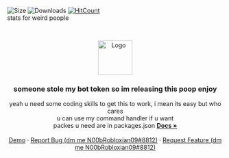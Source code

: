 ![Size](https://img.shields.io/github/repo-size/N00bRobloxian09/SuperiumBOT?style=plastic)
![Downloads](https://img.shields.io/github/downloads/N00bRobloxian09/SuperiumBOT/total?style=plastic)
[![HitCount](http://hits.dwyl.com/N00bRobloxian09/SuperiumBOT.svg)](http://hits.dwyl.com/N00bRobloxian09/SuperiumBOT)
<br />
<a> stats for weird people </a>

<br />
<p align="center">
  <a href="#">
    <img src="junk/logo.png" alt="Logo" width="80" height="80">
  </a>

  <h3 align="center">someone stole my bot token so im releasing this poop enjoy</h3>

  <p align="center">
    yeah u need some coding skills to get this to work, i mean its easy but who cares
    <br />
    u can use my command handler if u want
    <br />
    packes u need are in packages.json
    <a href="#"><strong>Docs »</strong></a>
    <br />
    <br />
    <a href="#">Demo</a>
    ·
    <a href="#">Report Bug (dm me N00bRobloxian09#8812)</a>
    ·
    <a href="#">Request Feature (dm me N00bRobloxian09#8812)</a>
  </p>
</p>

